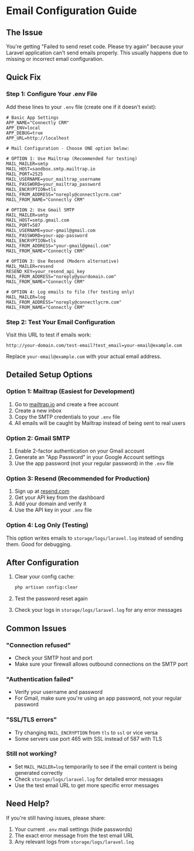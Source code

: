 # Email Configuration Guide

## The Issue
You're getting "Failed to send reset code. Please try again" because your Laravel application can't send emails properly. This usually happens due to missing or incorrect email configuration.

## Quick Fix

### Step 1: Configure Your .env File
Add these lines to your `.env` file (create one if it doesn't exist):

```env
# Basic App Settings
APP_NAME="Connectly CRM"
APP_ENV=local
APP_DEBUG=true
APP_URL=http://localhost

# Mail Configuration - Choose ONE option below:

# OPTION 1: Use Mailtrap (Recommended for testing)
MAIL_MAILER=smtp
MAIL_HOST=sandbox.smtp.mailtrap.io
MAIL_PORT=2525
MAIL_USERNAME=your_mailtrap_username
MAIL_PASSWORD=your_mailtrap_password
MAIL_ENCRYPTION=tls
MAIL_FROM_ADDRESS="noreply@connectlycrm.com"
MAIL_FROM_NAME="Connectly CRM"

# OPTION 2: Use Gmail SMTP
MAIL_MAILER=smtp
MAIL_HOST=smtp.gmail.com
MAIL_PORT=587
MAIL_USERNAME=your-gmail@gmail.com
MAIL_PASSWORD=your-app-password
MAIL_ENCRYPTION=tls
MAIL_FROM_ADDRESS="your-gmail@gmail.com"
MAIL_FROM_NAME="Connectly CRM"

# OPTION 3: Use Resend (Modern alternative)
MAIL_MAILER=resend
RESEND_KEY=your_resend_api_key
MAIL_FROM_ADDRESS="noreply@yourdomain.com"
MAIL_FROM_NAME="Connectly CRM"

# OPTION 4: Log emails to file (for testing only)
MAIL_MAILER=log
MAIL_FROM_ADDRESS="noreply@connectlycrm.com"
MAIL_FROM_NAME="Connectly CRM"
```

### Step 2: Test Your Email Configuration

Visit this URL to test if emails work:
```
http://your-domain.com/test-email?test_email=your-email@example.com
```

Replace `your-email@example.com` with your actual email address.

## Detailed Setup Options

### Option 1: Mailtrap (Easiest for Development)

1. Go to [mailtrap.io](https://mailtrap.io) and create a free account
2. Create a new inbox
3. Copy the SMTP credentials to your `.env` file
4. All emails will be caught by Mailtrap instead of being sent to real users

### Option 2: Gmail SMTP

1. Enable 2-factor authentication on your Gmail account
2. Generate an "App Password" in your Google Account settings
3. Use the app password (not your regular password) in the `.env` file

### Option 3: Resend (Recommended for Production)

1. Sign up at [resend.com](https://resend.com)
2. Get your API key from the dashboard
3. Add your domain and verify it
4. Use the API key in your `.env` file

### Option 4: Log Only (Testing)

This option writes emails to `storage/logs/laravel.log` instead of sending them. Good for debugging.

## After Configuration

1. Clear your config cache:
   ```bash
   php artisan config:clear
   ```

2. Test the password reset again

3. Check your logs in `storage/logs/laravel.log` for any error messages

## Common Issues

### "Connection refused"
- Check your SMTP host and port
- Make sure your firewall allows outbound connections on the SMTP port

### "Authentication failed"  
- Verify your username and password
- For Gmail, make sure you're using an app password, not your regular password

### "SSL/TLS errors"
- Try changing `MAIL_ENCRYPTION` from `tls` to `ssl` or vice versa
- Some servers use port 465 with SSL instead of 587 with TLS

### Still not working?
- Set `MAIL_MAILER=log` temporarily to see if the email content is being generated correctly
- Check `storage/logs/laravel.log` for detailed error messages
- Use the test email URL to get more specific error messages

## Need Help?

If you're still having issues, please share:
1. Your current `.env` mail settings (hide passwords)
2. The exact error message from the test email URL
3. Any relevant logs from `storage/logs/laravel.log` 